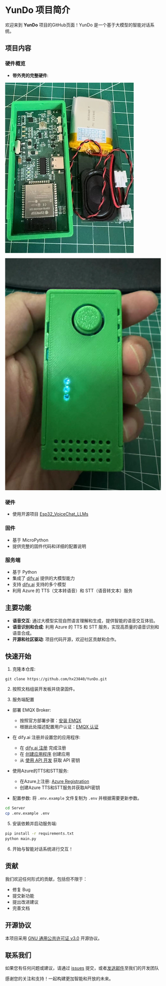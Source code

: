 # YunDo 项目简介

欢迎来到 **YunDo** 项目的GitHub页面！YunDo 是一个基于大模型的智能对话系统。

## 项目内容

### 硬件概览
- **带外壳的完整硬件**:

![Description of image](Docs/Shell-02.png)

![Description of image](Docs/Shell-01.png)

### 硬件
- 使用开源项目 [Esp32_VoiceChat_LLMs](https://github.com/MetaWu2077/Esp32_VoiceChat_LLMs)

### 固件
- 基于 MicroPython
- 提供完整的固件代码和详细的配置说明

### 服务端
- 基于 Python
- 集成了 [dify.ai](https://dify.ai) 提供的大模型能力
- 支持 [dify.ai](https://docs.dify.ai/getting-started/readme/model-providers) 支持的多个模型
- 利用 Azure 的 TTS（文本转语音）和 STT（语音转文本）服务


## 主要功能
- **语音交互**: 通过大模型实现自然语言理解和生成，提供智能的语音交互体验。
- **语音识别和合成**: 利用 Azure 的 TTS 和 STT 服务，实现高质量的语音识别和语音合成。
- **开源和社区驱动**: 项目代码开源，欢迎社区贡献和合作。

## 快速开始
1. 克隆本仓库:
```
git clone https://github.com/hx23840/YunDo.git
```

2. 按照文档组装开发板并烧录固件。

3. 服务端配置

- 部署 EMQX Broker:
  - 按照官方部署步骤：[安装 EMQX](https://www.emqx.io/docs/zh/latest/deploy/install-docker.html)
  - 根据此处描述配置用户认证：[EMQX 认证](https://www.emqx.io/docs/zh/latest/access-control/authn/mnesia.html)

- 在 dify.ai 注册并设置您的应用程序:
  - 在 [dify.ai 注册](https://docs.dify.ai/v/zh-hans/getting-started/cloud) 完成注册
  - 在 [创建应用程序](https://docs.dify.ai/v/zh-hans/guides/application-design/creating-an-application) 创建应用
  - 从 [使用 API 开发](https://docs.dify.ai/v/zh-hans/guides/application-publishing/developing-with-apis) 获取 API 密钥

- 使用Azure的TTS和STT服务:
  - 在Azure上注册: [Azure Registration](https://portal.azure.com)
  - 创建Azure TTS和STT服务并获取API密钥
  
 - 配置参数: 将 `.env.example` 文件复制为 `.env` 并根据需要更新参数。
```bash
cd Server
cp .env.example .env
```

5. 安装依赖并启动服务端:
```bash
pip install -r requirements.txt
python main.py
```

6. 开始与智能对话系统进行交互！

## 贡献
我们欢迎任何形式的贡献，包括但不限于：
- 修复 Bug
- 提交新功能
- 提出改进建议
- 完善文档

## 开源协议
本项目采用 [GNU 通用公共许可证 v3.0](./LICENSE) 开源协议。

## 联系我们
如果您有任何问题或建议，请通过 [issues](./issues) 提交，或者[发送邮件](mailto:peter@lyrai.app)至我们的开发团队

感谢您的关注和支持！一起构建更加智能和开放的未来。
